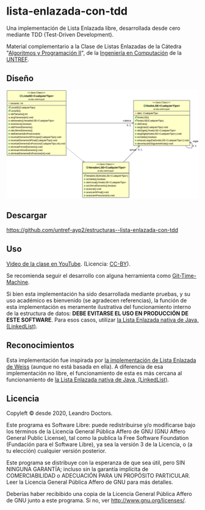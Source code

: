 # lista-enlazada-con-tdd

Una implementación de Lista Enlazada libre, desarrollada desde cero mediante TDD (Test-Driven Development).

Material complementario a la Clase de Listas Enlazadas de la Cátedra "[Algoritmos y Programación II](https://sites.google.com/untref.edu.ar/aypii/)", de la [Ingeniería en Computación](http://www.untref.edu.ar/carrera/ingenieria-en-computacion) de la [UNTREF](https://untref.edu.ar).


## Diseño

![Diagrama de Clases](DiagramaDeClases.png)


## Descargar

https://github.com/untref-ayp2/estructuras--lista-enlazada-con-tdd


## Uso

[Video de la clase en YouTube](https://www.youtube.com/playlist?list=PLxr02vIjy-K__URKYLikt9kJ8AsHspkPs). (Licencia: [CC-BY](https://creativecommons.org/licenses/by/4.0/)).

Se recomienda seguir el desarrollo con alguna herramienta como [Git-Time-Machine](https://github.com/littlebee/git-time-machine).

Si bien esta implementación ha sido desarrollada mediante pruebas, y su uso académico es bienvenido (se agradecen referencias), la función de esta implementación es meramente ilustrativa del funcionamiento interno de la estructura de datos: **DEBE EVITARSE EL USO EN PRODUCCIÓN DE ESTE SOFTWARE**. Para esos casos, utilizar [la Lista Enlazada nativa de Java, (LinkedList)](https://docs.oracle.com/en/java/javase/11/docs/api/java.base/java/util/LinkedList.html).


## Reconocimientos

Esta implementación fue inspirada por [la implementación de Lista Enlazada de Weiss](http://users.cis.fiu.edu/~weiss/#dsj4) (aunque no está basada en ella). A diferencia de esa implementación no libre, el funcionamiento de esta es más cercana al funcionamiento de [la Lista Enlazada nativa de Java, (LinkedList)](https://docs.oracle.com/en/java/javase/11/docs/api/java.base/java/util/LinkedList.html).


## Licencia

Copyleft © desde 2020, Leandro Doctors.

Este programa es Software Libre: puede redistribuirse y/o modificarse
bajo los términos de la Licencia General Pública Affero de GNU (GNU Affero General Public License), tal como la publica la Free Software Foundation (Fundación para el Software Libre), ya sea la versión 3 de la Licencia, o
(a tu elección) cualquier versión posterior.

Este programa se distribuye con la esperanza de que sea útil, pero SIN NINGUNA GARANTÍA; incluso sin la garantía implícita de 
COMERCIABILIDAD o ADECUACIÓN PARA UN PROPÓSITO PARTICULAR. Leer la Licencia General Pública Affero de GNU para más detalles.

Deberías haber recibibido una copia de la Licencia General Pública Affero de GNU junto a este programa. Si no, ver <http://www.gnu.org/licenses/>.
